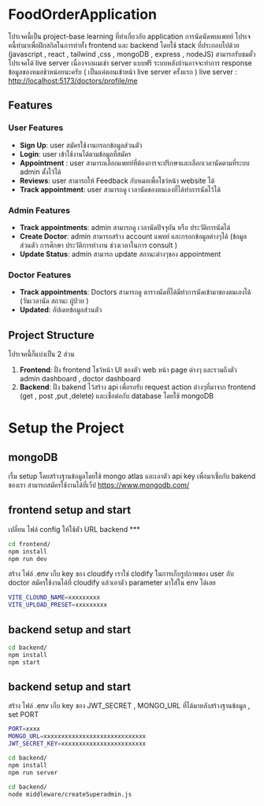 # FoodOrderApplication

โปรเจคนี้เป็น project-base learning ที่ทำเกี่ยวกับ application การนัดนัดพบแพทย์ โปรเจคนี้ทำมาเพื่อฝึกสกิลในการทำทั้ง frontend และ backend โดยใช้ stack ที่ประกอบไปด้วย (javascript , react , tailwind ,css , mongoDB , express , nodeJS)
สามารถรับชมตั้วโปรเจคได้ live server เนื่องจากผมเช่า server แบบฟรี ระบบหลังบ้านอาจจะทำการ response ข้อมูลของหมอช้าหน่อยนะครับ ( เป็นแค่ตอนเข้าหน้า live server ครั้งแรก )
live server : [http://localhost:5173/doctors/profile/me](https://hospital-booking-frontend.onrender.com)


## Features

### User Features

- **Sign Up**: user สมัครใช้งานกรอกข้อมูลส่วนตัว
- **Login**: user เข้าใช้งานได้ตามข้อมูลที่สมัคร
- **Appointment** : user สามารถเลือกแพทย์ที่ต้องการจะปรีกษาและเลือกเวลานัดตามที่ระบบ admin ตั้งไว้ได้
- **Reviews**: user สามารถให้ Feedback กับหมอเพื่อโชว์หน้า website ได้
- **Track appointment**: user สามารถดู เวลานัดของตนเองที่ได้ทำการนัดไว้ได้

### Admin Features

- **Track appointments**: admin สามารถดู เวลานัดปัจจุบัน หรือ ประวัติการนัดได้
- **Create Doctor**: admin สามารถสร้าง account แพทย์ และกรอกข้อมูลต่างๆได้ (ข้อมูลส่วนตัว การศึกษา ประวัติการทำงาน ช่วงเวลาในการ consult )
- **Update Status**: admin สามารถ update สถานะต่างๆของ appointment


### Doctor Features

- **Track appointments**: Doctors สามารถดู ตารางนัดที่ได้มีทำการนัดเข้ามาของตนเองได้ (วันเวลานัด สถานะ ผู้ป้วย )
- **Updated**: อัปเดทข้อมูลส่วนตัว


## Project Structure

โปรเจคนี้ก็แบ่งเป็น 2 ส่วน

1. **Frontend**: ฝั่ง frontend โชว้หน้า UI ของตัว web หน้า page ต่างๆ และรวมถึงตัว admin dashboard , doctor dashboard 
3. **Backend**: ฝั่ง bakend ไว้สร้าง api เพื่อรอรับ request action ต่างๆที่มาจาก frontend (get , post ,put ,delete) และเชื่อต่อกับ database โดยใช้ mongoDB



# Setup the Project

## mongoDB
เรื่ม setup โดยสร้างฐานข้อมูลโดยใช้ mongo atlas และเอาตัว api key เพื่อมาเชื่อกับ bakend ของเรา
สามารถสมัครใช้งานได้ที่เว็ป https://www.mongodb.com/


## frontend setup and start
เปลี่ยน ไฟล์ config ให้ใช้ตัว URL backend *** 
```bash
cd frontend/
npm install
npm run dev
```
สร้าง ไฟล์ .env เก็บ key ของ cloudify เราใช่ clodify ในการเก็บรูปภาพของ user กับ doctor สมัครใช้งานได้ที่ cloudify แล้วเอาตัว parameter มาใส่ใน env ได้เลย
```bash
VITE_CLOUND_NAME=xxxxxxxxx
VITE_UPLOAD_PRESET=xxxxxxxxx
```


## backend setup and start

```bash
cd backend/
npm install
npm start
```

## backend setup and start
สร้าง ไฟล์ .env เก็บ key ของ JWT_SECRET , MONGO_URL ที่ได้มาหลังสร้างฐานข้อมูล , set PORT 
```bash
PORT=xxxx
MONGO_URL=xxxxxxxxxxxxxxxxxxxxxxxxxxxxx
JWT_SECRET_KEY=xxxxxxxxxxxxxxxxxxxxxxxx
```
```bash
cd backend/
npm install
npm run server
```

```bash
cd backend/
node middleware/createSuperadmin.js
```






